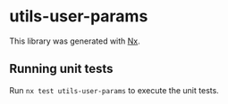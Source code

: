 # utils-user-params

This library was generated with [Nx](https://nx.dev).

## Running unit tests

Run `nx test utils-user-params` to execute the unit tests.
